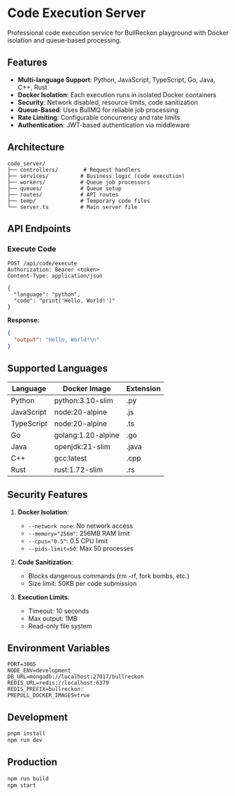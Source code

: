 # Code Execution Server

Professional code execution service for BullReckon playground with Docker isolation and queue-based processing.

## Features

- **Multi-language Support**: Python, JavaScript, TypeScript, Go, Java, C++, Rust
- **Docker Isolation**: Each execution runs in isolated Docker containers
- **Security**: Network disabled, resource limits, code sanitization
- **Queue-Based**: Uses BullMQ for reliable job processing
- **Rate Limiting**: Configurable concurrency and rate limits
- **Authentication**: JWT-based authentication via middleware

## Architecture

```
code_server/
├── controllers/        # Request handlers
├── services/          # Business logic (code execution)
├── workers/           # Queue job processors
├── queues/            # Queue setup
├── routes/            # API routes
├── temp/              # Temporary code files
└── server.ts          # Main server file
```

## API Endpoints

### Execute Code

```http
POST /api/code/execute
Authorization: Bearer <token>
Content-Type: application/json

{
  "language": "python",
  "code": "print('Hello, World!')"
}
```

**Response:**

```json
{
  "output": "Hello, World!\n"
}
```

## Supported Languages

| Language   | Docker Image       | Extension |
| ---------- | ------------------ | --------- |
| Python     | python:3.10-slim   | .py       |
| JavaScript | node:20-alpine     | .js       |
| TypeScript | node:20-alpine     | .ts       |
| Go         | golang:1.20-alpine | .go       |
| Java       | openjdk:21-slim    | .java     |
| C++        | gcc:latest         | .cpp      |
| Rust       | rust:1.72-slim     | .rs       |

## Security Features

1. **Docker Isolation**:
   - `--network none`: No network access
   - `--memory="256m"`: 256MB RAM limit
   - `--cpus="0.5"`: 0.5 CPU limit
   - `--pids-limit=50`: Max 50 processes

2. **Code Sanitization**:
   - Blocks dangerous commands (rm -rf, fork bombs, etc.)
   - Size limit: 50KB per code submission

3. **Execution Limits**:
   - Timeout: 10 seconds
   - Max output: 1MB
   - Read-only file system

## Environment Variables

```env
PORT=3005
NODE_ENV=development
DB_URL=mongodb://localhost:27017/bullreckon
REDIS_URL=redis://localhost:6379
REDIS_PREFIX=bullreckon:
PREPULL_DOCKER_IMAGES=true
```

## Development

```bash
pnpm install
npm run dev
```

## Production

```bash
npm run build
npm start
```
